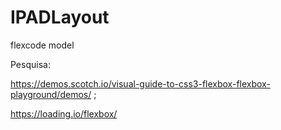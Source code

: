 # IPADLayout
flexcode model

Pesquisa:

https://demos.scotch.io/visual-guide-to-css3-flexbox-flexbox-playground/demos/ ; 

https://loading.io/flexbox/
